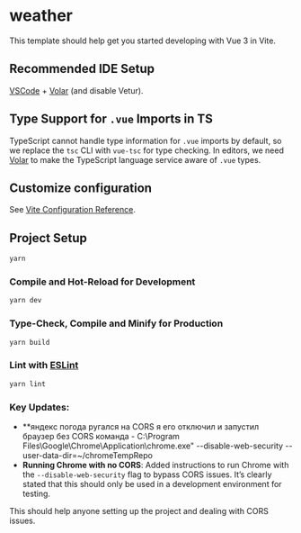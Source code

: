 # weather

This template should help get you started developing with Vue 3 in Vite.

## Recommended IDE Setup

[VSCode](https://code.visualstudio.com/) + [Volar](https://marketplace.visualstudio.com/items?itemName=Vue.volar) (and disable Vetur).

## Type Support for `.vue` Imports in TS

TypeScript cannot handle type information for `.vue` imports by default, so we replace the `tsc` CLI with `vue-tsc` for type checking. In editors, we need [Volar](https://marketplace.visualstudio.com/items?itemName=Vue.volar) to make the TypeScript language service aware of `.vue` types.

## Customize configuration

See [Vite Configuration Reference](https://vite.dev/config/).

## Project Setup

```sh
yarn
```

### Compile and Hot-Reload for Development

```sh
yarn dev
```

### Type-Check, Compile and Minify for Production

```sh
yarn build
```

### Lint with [ESLint](https://eslint.org/)

```sh
yarn lint
```

### Key Updates:
- **яндекс погода ругался на CORS я его отключил и запустил браузер без CORS
команда - C:\Program Files\Google\Chrome\Application\chrome.exe" --disable-web-security --user-data-dir=~/chromeTempRepo
- **Running Chrome with no CORS**: Added instructions to run Chrome with the `--disable-web-security` flag to bypass CORS issues. It’s clearly stated that this should only be used in a development environment for testing.

This should help anyone setting up the project and dealing with CORS issues.
